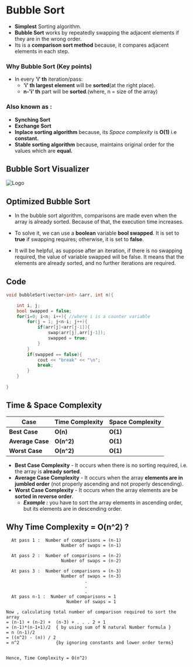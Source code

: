 
# Bubble Sort
- __Simplest__ Sorting algorithm.
- __Bubble Sort__ works by repeatedly swapping the adjacent elements if they are in the wrong order.
- Its is a  __comparison sort method__ because, it compares adjacent elements in each step.

### Why Bubble Sort (Key points)
- In every __'i' th__ iteration/pass:
    - __'i' th largest element__ will be __sorted__(at the right place).
    - __n-'i' th__ part will be __sorted__.(where, n = size of the array)

### Also known as :
- __Synching Sort__
- __Exchange Sort__
- __Inplace sorting algorithm__ because, its _Space complexity_ is __O(1)__ i.e __constant.__
- __Stable sorting algorithm__ because, maintains original order for the values which are __equal.__




 ## Bubble Sort Visualizer
![Logo](https://1.bp.blogspot.com/-Y5OjJt1kP1w/XrL6BpJ47hI/AAAAAAAABuw/2xuTKm5saeoHlC20on9xSIbDxQINTlMMwCLcBGAsYHQ/s1600/bubble-sort.gif)

 ## Optimized Bubble Sort

- In the bubble sort algorithm, comparisons are made even when the array is already sorted. Because of that, the execution time increases.

- To solve it, we can use a __boolean__ variable __bool swapped__. It is set to **true** if swapping requires; otherwise, it is set to **false**.

- It will be helpful, as suppose after an iteration, if there is no swapping required, the value of variable swapped will be false. It means that the elements are already sorted, and no further iterations are required.

## Code 

```cpp
void bubbleSort(vector<int> &arr, int n){

	int i, j;
	bool swapped = false;
	for(i=0; i<n; i++){	//where i is a counter variable
		for(j = 1; j<n-i; j++){
			if(arr[j]<arr[j-1]){
				swap(arr[j],arr[j-1]);
				swapped = true;
			}
		}
		if(swapped == false){
			cout << "break" << "\n";
			break;
		}
	}
	
}
```


## Time & Space Complexity
| __Case__ | __Time Complexity__ | __Space Complexity__ |
|-------|-----------------|-----------------| 
| __Best Case__ | __O(n)__ | __O(1)__ |
| __Average Case__ | __O(n^2)__ |  __O(1)__  |
| __Worst Case__ | __O(n^2)__ |  __O(1)__ |

- __Best Case Complexity__ - It occurs when there is no sorting required, i.e. the array is __already sorted__. 
- __Average Case Complexity__ - It occurs when the array __elements are in jumbled order__ (not properly ascending and not properly descending). 
- __Worst Case Complexity__ - It occurs when the array elements are  be __sorted in reverse order__. 
    - ___Example :___ you have to sort the array elements in ascending order, but its elements are in descending order. 

## Why Time Complexity = O(n^2) ?
```
  At pass 1 :  Number of comparisons = (n-1)
                     Number of swaps = (n-1)

  At pass 2 :  Number of comparisons = (n-2)
                     Number of swaps = (n-2)

  At pass 3 :  Number of comparisons = (n-3)
                     Number of swaps = (n-3)
                              .
                              .
                              .
  At pass n-1 :  Number of comparisons = 1
                       Number of swaps = 1

Now , calculating total number of comparison required to sort the array
= (n-1) + (n-2) +  (n-3) + . . . 2 + 1
= (n-1)*(n-1+1)/2  { by using sum of N natural Number formula }
= n (n-1)/2    
= ((n^2) - (n)) / 2
= n^2              {by ignoring constants and lower order terms}
```
```

Hence, Time Complexity = O(n^2)
```
